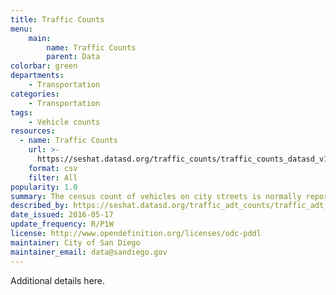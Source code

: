 ```yaml
---
title: Traffic Counts
menu:
    main:
        name: Traffic Counts
        parent: Data
colorbar: green
departments: 
    - Transportation
categories:
    - Transportation
tags:
    - Vehicle counts
resources:
  - name: Traffic Counts
    url: >-
      https://seshat.datasd.org/traffic_counts/traffic_counts_datasd_v1.csv
    format: csv
    filter: All
popularity: 1.0
summary: The census count of vehicles on city streets is normally reported in the form of Average Daily Traffic (ADT) counts.
described_by: https://seshat.datasd.org/traffic_adt_counts/traffic_adt_counts_dictionary.csv
date_issued: 2016-05-17
update_frequency: R/P1W
license: http://www.opendefinition.org/licenses/odc-pddl
maintainer: City of San Diego
maintainer_email: data@sandiego.gov
---
```


Additional details here.